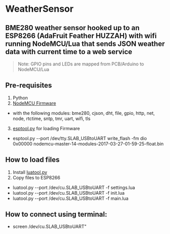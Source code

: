 # WeatherSensor

## BME280 weather sensor hooked up to an ESP8266 (AdaFruit Feather HUZZAH) with wifi running NodeMCU/Lua that sends JSON weather data with current time to a web service

> Note: GPIO pins and LEDs are mapped from PCB/Arduino to NodeMCU/Lua

## Pre-requisites

1. Python
2. [NodeMCU Firmware](https://nodemcu-build.com/)
  *  with the following modules: bme280, cjson, dht, file, gpio, http, net, node, rtctime, sntp, tmr, uart, wifi, tls
3. [esptool.py](https://github.com/espressif/esptool) for loading Firmware
  * esptool.py --port /dev/tty.SLAB_USBtoUART write_flash -fm dio 0x00000 nodemcu-master-14-modules-2017-03-27-01-59-25-float.bin

## How to load files

1. Install [luatool.py](https://github.com/4refr0nt/luatool)
2. Copy files to ESP8266
  * luatool.py --port /dev/cu.SLAB_USBtoUART -f settings.lua
  * luatool.py --port /dev/cu.SLAB_USBtoUART -f init.lua
  * luatool.py --port /dev/cu.SLAB_USBtoUART -f main.lua

## How to connect using terminal:

  * screen /dev/cu.SLAB_USBtoUART"
